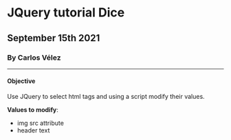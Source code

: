 # JQuery tutorial Dice

## September 15th 2021

### By Carlos Vélez

---

#### Objective

Use JQuery to select html tags and using a script modify their values.

**Values to modify**:

- img src attribute
- header text
